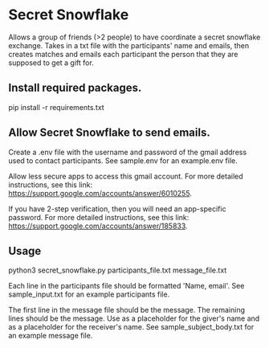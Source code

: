 # Secret Snowflake

Allows a group of friends (>2 people) to have coordinate a secret snowflake exchange. Takes in a txt file with the participants' name and emails, then creates matches and emails each participant the person that they are supposed to get a gift for.

## Install required packages.
pip install -r requirements.txt

## Allow Secret Snowflake to send emails.
Create a .env file with the username and password of the gmail address used to contact participants. See sample.env for an example.env file.

Allow less secure apps to access this gmail account. For more detailed instructions, see this link: https://support.google.com/accounts/answer/6010255.

If you have 2-step verification, then you will need an app-specific password. For more detailed instructions, see this link: https://support.google.com/accounts/answer/185833.

## Usage
python3 secret_snowflake.py participants_file.txt message_file.txt

Each line in the participants file should be formatted 'Name, email'. See sample_input.txt for an example participants file.

The first line in the message file should be the message. The remaining lines should be the message. Use <giver> as a placeholder for the giver's name and <receiver> as a placeholder for the receiver's name. See sample_subject_body.txt for an example message file.
